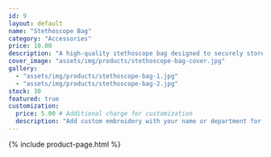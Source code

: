 ```yaml
---
id: 9
layout: default
name: "Stethoscope Bag"
category: "Accessories"
price: 10.00
description: "A high-quality stethoscope bag designed to securely store and carry your stethoscope and other medical tools. Available with optional custom embroidery for an additional $5."
cover_image: "assets/img/products/stethoscope-bag-cover.jpg"
gallery:
  - "assets/img/products/stethoscope-bag-1.jpg"
  - "assets/img/products/stethoscope-bag-2.jpg"
stock: 30
featured: true
customization: 
  price: 5.00 # Additional charge for customization
  description: "Add custom embroidery with your name or department for an additional $5."
---
```

{% include product-page.html %}